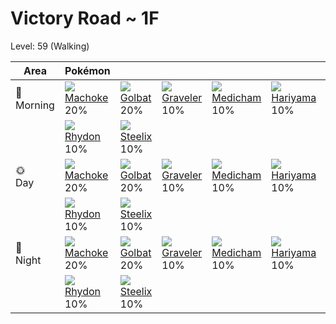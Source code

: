 # Victory Road ~ 1F
Level: 59 (Walking)

Area         | Pokémon                         | &nbsp;                          | &nbsp;                          | &nbsp;                          | &nbsp;                          | &nbsp;                          
---          | ---                             | ---                             | ---                             | ---                             | ---                             | ---                             
🌅<br>Morning | ![][067]<br> [Machoke]<br> 20% | ![][042]<br> [Golbat]<br> 20%  | ![][075]<br> [Graveler]<br> 10%| ![][308]<br> [Medicham]<br> 10%| ![][297]<br> [Hariyama]<br> 10%| ![][444]<br> [Gabite]<br> 10%  
&nbsp;       | ![][112]<br> [Rhydon]<br> 10%  | ![][208]<br> [Steelix]<br> 10% 
🌞<br>Day     | ![][067]<br> [Machoke]<br> 20% | ![][042]<br> [Golbat]<br> 20%  | ![][075]<br> [Graveler]<br> 10%| ![][308]<br> [Medicham]<br> 10%| ![][297]<br> [Hariyama]<br> 10%| ![][444]<br> [Gabite]<br> 10%  
&nbsp;       | ![][112]<br> [Rhydon]<br> 10%  | ![][208]<br> [Steelix]<br> 10% 
🌙<br>Night   | ![][067]<br> [Machoke]<br> 20% | ![][042]<br> [Golbat]<br> 20%  | ![][075]<br> [Graveler]<br> 10%| ![][308]<br> [Medicham]<br> 10%| ![][297]<br> [Hariyama]<br> 10%| ![][444]<br> [Gabite]<br> 10%  
&nbsp;       | ![][112]<br> [Rhydon]<br> 10%  | ![][208]<br> [Steelix]<br> 10% 


[Golbat]: ../../pokemon_changes/042/
[Machoke]: ../../pokemon_changes/067/
[Graveler]: ../../pokemon_changes/075/
[Rhydon]: ../../pokemon_changes/112/
[Steelix]: ../../pokemon_changes/208/
[Hariyama]: ../../pokemon_changes/297/
[Medicham]: ../../pokemon_changes/308/
[Gabite]: ../../pokemon_changes/444/
[042]: ../img/pokemon/042.png
[067]: ../img/pokemon/067.png
[075]: ../img/pokemon/075.png
[112]: ../img/pokemon/112.png
[208]: ../img/pokemon/208.png
[297]: ../img/pokemon/297.png
[308]: ../img/pokemon/308.png
[444]: ../img/pokemon/444.png

